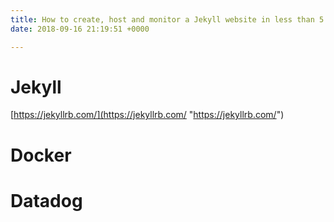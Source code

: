 ```yaml
---
title: How to create, host and monitor a Jekyll website in less than 5 minutes
date: 2018-09-16 21:19:51 +0000

---
```

# Jekyll

[https://jekyllrb.com/](https://jekyllrb.com/ "https://jekyllrb.com/")

# Docker

# Datadog